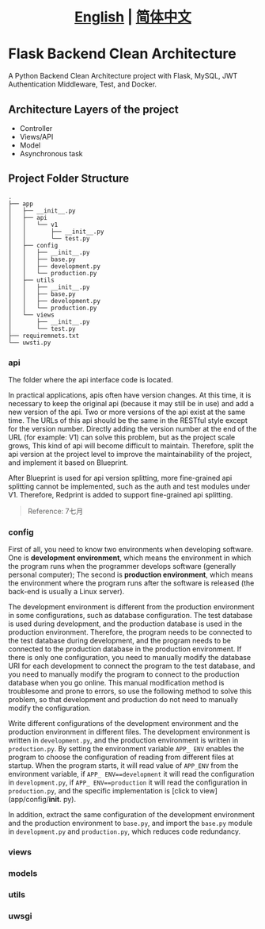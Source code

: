 # <div align="center"><b><a href="README.md">English</a> | <a href="README_CN.md">简体中文</a></b></div>

# Flask Backend Clean Architecture

A Python Backend Clean Architecture project with Flask, MySQL, JWT Authentication Middleware, Test, and Docker.

## Architecture Layers of the project

- Controller
- Views/API
- Model
- Asynchronous task

## Project Folder Structure

```
.
├── app
│   ├── __init__.py
│   ├── api
│   │   └── v1
│   │       ├── __init__.py
│   │       └── test.py
│   ├── config
│   │   ├── __init__.py
│   │   ├── base.py
│   │   ├── development.py
│   │   └── production.py
│   ├── utils
│   │   ├── __init__.py
│   │   ├── base.py
│   │   ├── development.py
│   │   └── production.py
│   └── views
│       ├── __init__.py
│       └── test.py
├── requiremnets.txt
└── uwsti.py
```

### api

The folder where the api interface code is located.

In practical applications, apis often have version changes. At this time, it is necessary to keep the original api (because it may still be in use) and add a new version of the api. Two or more versions of the api exist at the same time. The URLs of this api should be the same in the RESTful style except for the version number. Directly adding the version number at the end of the URL (for example: V1) can solve this problem, but as the project scale grows, This kind of api will become difficult to maintain. Therefore, split the api version at the project level to improve the maintainability of the project, and implement it based on Blueprint.

After Blueprint is used for api version splitting, more fine-grained api splitting cannot be implemented, such as the auth and test modules under V1. Therefore, Redprint is added to support fine-grained api splitting.

> Reference: 7七月

### config

First of all, you need to know two environments when developing software. One is **development environment**, which means the environment in which the program runs when the programmer develops software (generally personal computer); The second is **production environment**, which means the environment where the program runs after the software is released (the back-end is usually a Linux server).

The development environment is different from the production environment in some configurations, such as database configuration. The test database is used during development, and the production database is used in the production environment. Therefore, the program needs to be connected to the test database during development, and the program needs to be connected to the production database in the production environment. If there is only one configuration, you need to manually modify the database URI for each development to connect the program to the test database, and you need to manually modify the program to connect to the production database when you go online. This manual modification method is troublesome and prone to errors, so use the following method to solve this problem, so that development and production do not need to manually modify the configuration.

Write different configurations of the development environment and the production environment in different files. The development environment is written in `development.py`, and the production environment is written in `production.py`. By setting the environment variable `APP_ ENV` enables the program to choose the configuration of reading from different files at startup. When the program starts, it will read value of `APP_ENV` from the environment variable, if `APP_ ENV==development` it will read the configuration in `development.py`, if `APP_ ENV==production` it will read the configuration in `production.py`, and the specific implementation is [click to view](app/config/__init__. py).

In addition, extract the same configuration of the development environment and the production environment to `base.py`, and import the `base.py` module in `development.py` and `production.py`, which reduces code redundancy.

### views

### models

### utils

### uwsgi
